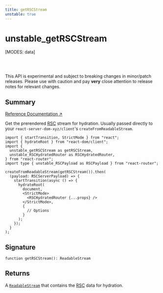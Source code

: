 ```yaml
---
title: getRSCStream
unstable: true
---
```


# unstable_getRSCStream

<!--
⚠️ ⚠️ IMPORTANT ⚠️ ⚠️ 

Thank you for helping improve our documentation!

This file is auto-generated from the JSDoc comments in the source
code, so please edit the JSDoc comments in the file below and this
file will be re-generated once those changes are merged.

https://github.com/remix-run/react-router/blob/main/packages/react-router/lib/rsc/html-stream/browser.ts
-->

[MODES: data]

<br />
<br />

<docs-warning>This API is experimental and subject to breaking changes in 
minor/patch releases. Please use with caution and pay **very** close attention 
to release notes for relevant changes.</docs-warning>

## Summary

[Reference Documentation ↗](https://api.reactrouter.com/v7/functions/react_router.unstable_getRSCStream.html)

Get the prerendered [RSC](https://react.dev/reference/rsc/server-components)
stream for hydration. Usually passed directly to your
`react-server-dom-xyz/client`'s `createFromReadableStream`.

```tsx
import { startTransition, StrictMode } from "react";
import { hydrateRoot } from "react-dom/client";
import {
  unstable_getRSCStream as getRSCStream,
  unstable_RSCHydratedRouter as RSCHydratedRouter,
} from "react-router";
import type { unstable_RSCPayload as RSCPayload } from "react-router";

createFromReadableStream(getRSCStream()).then(
  (payload: RSCServerPayload) => {
    startTransition(async () => {
      hydrateRoot(
        document,
        <StrictMode>
          <RSCHydratedRouter {...props} />
        </StrictMode>,
        {
          // Options
        }
      );
    });
  }
);
```

## Signature

```tsx
function getRSCStream(): ReadableStream
```

## Returns

A [`ReadableStream`](https://developer.mozilla.org/en-US/docs/Web/API/ReadableStream)
that contains the [RSC](https://react.dev/reference/rsc/server-components)
data for hydration.

